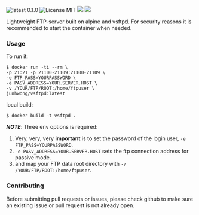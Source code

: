 ![latest 0.1.0](https://img.shields.io/badge/latest-0.1.0-green.svg?style=flat) 
![License MIT](https://img.shields.io/badge/license-MIT-blue.svg) 
[![](https://img.shields.io/docker/stars/junhwong/vsftpd.svg)](https://hub.docker.com/r/junhwong/vsftpd 'DockerHub') 
[![](https://img.shields.io/docker/pulls/junhwong/vsftpd.svg)](https://hub.docker.com/r/junhwong/vsftpd 'DockerHub')


Lightweight FTP-server built on alpine and vsftpd. For security reasons it is recommended to start the container when needed.


### Usage

To run it:
```
$ docker run -ti --rm \
-p 21:21 -p 21100-21109:21100-21109 \
-e FTP_PASS=YOURPASSWORD \
-e PASV_ADDRESS=YOUR.SERVER.HOST \
-v /YOUR/FTP/ROOT:/home/ftpuser \
junhwong/vsftpd:latest

```

local build:
```
$ docker build -t vsftpd .

```

***NOTE***:
Three env options is required:

1. Very, very, very **important** is to set the password of the login user, `-e FTP_PASS=YOURPASSWORD`.
2. `-e PASV_ADDRESS=YOUR.SERVER.HOST` sets the ftp connection address for passive mode.
3. and map your FTP data root directory with `-v /YOUR/FTP/ROOT:/home/ftpuser`.


### Contributing

Before submitting pull requests or issues, please check github to make sure an existing issue or pull request is not already open.

